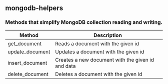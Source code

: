 ## mongodb-helpers
### Methods that simplify MongoDB collection reading and writing.
Method | Description
--- | --- |
get_document | Reads a document with the given id
update_document | Updates a document with the given id
insert_document | Creates a new document with the given id and data
delete_document | Deletes a document with the given id
